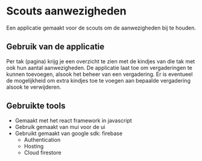 <!-- @format -->

# Scouts aanwezigheden

Een applicatie gemaakt voor de scouts om de aanwezigheden bij te houden.

## Gebruik van de applicatie

Per tak (pagina) krijg je een overzicht te zien met de kindjes van die tak met ook hun aantal aanwezigheden.
De applicatie laat toe om vergaderingen te kunnen toevoegen, alsook het beheer van een vergadering.
Er is eventueel de mogelijkheid om extra kindjes toe te voegen aan bepaalde vergadering alsook te verwijderen.

## Gebruikte tools

- Gemaakt met het react framework in javascript
- Gebruik gemaakt van mui voor de ui
- Gebruikt gemaakt van google sdk: firebase
  - Authentication
  - Hosting
  - Cloud firestore
